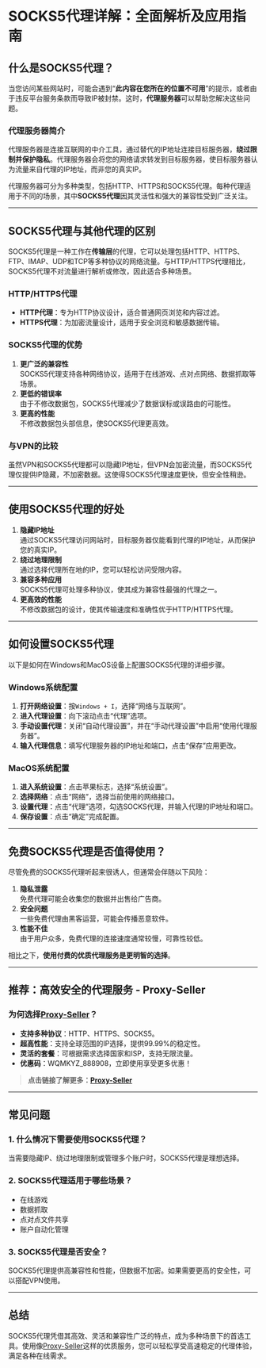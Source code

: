 # SOCKS5代理详解：全面解析及应用指南

## **什么是SOCKS5代理？**

当您访问某些网站时，可能会遇到“**此内容在您所在的位置不可用**”的提示，或者由于违反平台服务条款而导致IP被封禁。这时，**代理服务器**可以帮助您解决这些问题。

### **代理服务器简介**
代理服务器是连接互联网的中介工具，通过替代的IP地址连接目标服务器，**绕过限制并保护隐私**。代理服务器会将您的网络请求转发到目标服务器，使目标服务器认为流量来自代理的IP地址，而非您的真实IP。

代理服务器可分为多种类型，包括HTTP、HTTPS和SOCKS5代理。每种代理适用于不同的场景，其中**SOCKS5代理**因其灵活性和强大的兼容性受到广泛关注。

---

## **SOCKS5代理与其他代理的区别**

SOCKS5代理是一种工作在**传输层**的代理，它可以处理包括HTTP、HTTPS、FTP、IMAP、UDP和TCP等多种协议的网络流量。与HTTP/HTTPS代理相比，SOCKS5代理不对流量进行解析或修改，因此适合多种场景。

### **HTTP/HTTPS代理**
- **HTTP代理**：专为HTTP协议设计，适合普通网页浏览和内容过滤。
- **HTTPS代理**：为加密流量设计，适用于安全浏览和敏感数据传输。

### **SOCKS5代理的优势**
1. **更广泛的兼容性**  
   SOCKS5代理支持各种网络协议，适用于在线游戏、点对点网络、数据抓取等场景。
2. **更低的错误率**  
   由于不修改数据包，SOCKS5代理减少了数据误标或误路由的可能性。
3. **更高的性能**  
   不修改数据包头部信息，使SOCKS5代理更高效。

### **与VPN的比较**
虽然VPN和SOCKS5代理都可以隐藏IP地址，但VPN会加密流量，而SOCKS5代理仅提供IP隐藏，不加密数据。这使得SOCKS5代理速度更快，但安全性稍逊。

---

## **使用SOCKS5代理的好处**

1. **隐藏IP地址**  
   通过SOCKS5代理访问网站时，目标服务器仅能看到代理的IP地址，从而保护您的真实IP。
2. **绕过地理限制**  
   通过选择代理所在地的IP，您可以轻松访问受限内容。
3. **兼容多种应用**  
   SOCKS5代理可处理多种协议，使其成为兼容性最强的代理之一。
4. **更高效的性能**  
   不修改数据包的设计，使其传输速度和准确性优于HTTP/HTTPS代理。

---

## **如何设置SOCKS5代理**

以下是如何在Windows和MacOS设备上配置SOCKS5代理的详细步骤。

### **Windows系统配置**
1. **打开网络设置**：按`Windows + I`，选择“网络与互联网”。
2. **进入代理设置**：向下滚动点击“代理”选项。
3. **手动设置代理**：关闭“自动代理设置”，并在“手动代理设置”中启用“使用代理服务器”。
4. **输入代理信息**：填写代理服务器的IP地址和端口，点击“保存”应用更改。

### **MacOS系统配置**
1. **进入系统设置**：点击苹果标志，选择“系统设置”。
2. **选择网络**：点击“网络”，选择当前使用的网络接口。
3. **设置代理**：点击“代理”选项，勾选SOCKS代理，并输入代理的IP地址和端口。
4. **保存设置**：点击“确定”完成配置。

---

## **免费SOCKS5代理是否值得使用？**

尽管免费的SOCKS5代理听起来很诱人，但通常会伴随以下风险：
1. **隐私泄露**  
   免费代理可能会收集您的数据并出售给广告商。
2. **安全问题**  
   一些免费代理由黑客运营，可能会传播恶意软件。
3. **性能不佳**  
   由于用户众多，免费代理的连接速度通常较慢，可靠性较低。

相比之下，**使用付费的优质代理服务是更明智的选择**。

---

## **推荐：高效安全的代理服务 - Proxy-Seller**

### **为何选择[Proxy-Seller](https://bit.ly/proxy-seller-coupon)？**
- **支持多种协议**：HTTP、HTTPS、SOCKS5。
- **超高性能**：支持全球范围的IP选择，提供99.99%的稳定性。
- **灵活的套餐**：可根据需求选择国家和ISP，支持无限流量。
- **优惠码**：WQMKYZ_888908，立即使用享受更多优惠！

> **点击链接了解更多：[Proxy-Seller](https://bit.ly/proxy-seller-coupon)**

---

## **常见问题**

### **1. 什么情况下需要使用SOCKS5代理？**
当需要隐藏IP、绕过地理限制或管理多个账户时，SOCKS5代理是理想选择。

### **2. SOCKS5代理适用于哪些场景？**
- 在线游戏  
- 数据抓取  
- 点对点文件共享  
- 账户自动化管理  

### **3. SOCKS5代理是否安全？**
SOCKS5代理提供高兼容性和性能，但数据不加密。如果需要更高的安全性，可以搭配VPN使用。

---

## **总结**

SOCKS5代理凭借其高效、灵活和兼容性广泛的特点，成为多种场景下的首选工具。使用像[Proxy-Seller](https://bit.ly/proxy-seller-coupon)这样的优质服务，您可以轻松享受高速稳定的代理体验，满足各种在线需求。
